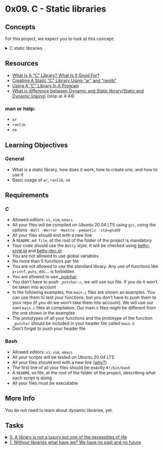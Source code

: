 # 0x09. C - Static libraries

## Concepts

For this project, we expect you to look at this concept:

<details>
<summary>C static libraries</summary><br>

__Build your own C static library__

```bash
ubuntu@ip-172-31-63-244:~/julien$ l
total 44
drwxrwxr-x 2 ubuntu ubuntu 4096 Mar 25 02:47 .
drwxrwxr-x 19 ubuntu ubuntu 4096 Mar 25 02:44 ..
-rw-rw-r-- 1 ubuntu ubuntu 89 Mar 25 02:44 0-print_z.c
-rw-rw-r-- 1 ubuntu ubuntu 132 Mar 25 02:44 1-print_alphabet.c
-rw-rw-r-- 1 ubuntu ubuntu 132 Mar 25 02:44 2-print_tebahpla.c
-rw-rw-r-- 1 ubuntu ubuntu 166 Mar 25 02:44 3-print_base16.c
-rw-rw-r-- 1 ubuntu ubuntu 162 Mar 25 02:44 4-positive_or_not.c
-rw-rw-r-- 1 ubuntu ubuntu 636 Mar 25 02:44 5-print_number.c
-rw-rw-r-- 1 ubuntu ubuntu 178 Mar 25 02:47 my_functions.h
-rw-rw-r-- 1 ubuntu ubuntu 76 Mar 25 02:44 print_char.c
-rw-rw-r-- 1 ubuntu ubuntu 1392 Mar 25 02:46 print_char.o
ubuntu@ip-172-31-63-244:~/julien$ gcc -Wall -pedantic -Werror -Wextra -std=gnu89 -c *.c
ubuntu@ip-172-31-63-244:~/julien$ l
total 68
drwxrwxr-x 2 ubuntu ubuntu 4096 Mar 25 02:47 .
drwxrwxr-x 19 ubuntu ubuntu 4096 Mar 25 02:44 ..
-rw-rw-r-- 1 ubuntu ubuntu 89 Mar 25 02:44 0-print_z.c
-rw-rw-r-- 1 ubuntu ubuntu 1400 Mar 25 02:47 0-print_z.o
-rw-rw-r-- 1 ubuntu ubuntu 132 Mar 25 02:44 1-print_alphabet.c
-rw-rw-r-- 1 ubuntu ubuntu 1408 Mar 25 02:47 1-print_alphabet.o
-rw-rw-r-- 1 ubuntu ubuntu 132 Mar 25 02:44 2-print_tebahpla.c
-rw-rw-r-- 1 ubuntu ubuntu 1408 Mar 25 02:47 2-print_tebahpla.o
-rw-rw-r-- 1 ubuntu ubuntu 166 Mar 25 02:44 3-print_base16.c
-rw-rw-r-- 1 ubuntu ubuntu 1464 Mar 25 02:47 3-print_base16.o
-rw-rw-r-- 1 ubuntu ubuntu 162 Mar 25 02:44 4-positive_or_not.c
-rw-rw-r-- 1 ubuntu ubuntu 1472 Mar 25 02:47 4-positive_or_not.o
-rw-rw-r-- 1 ubuntu ubuntu 636 Mar 25 02:44 5-print_number.c
-rw-rw-r-- 1 ubuntu ubuntu 2048 Mar 25 02:47 5-print_number.o
-rw-rw-r-- 1 ubuntu ubuntu 178 Mar 25 02:47 my_functions.h
-rw-rw-r-- 1 ubuntu ubuntu 76 Mar 25 02:44 print_char.c
-rw-rw-r-- 1 ubuntu ubuntu 1392 Mar 25 02:47 print_char.o
ubuntu@ip-172-31-63-244:~/julien$ ar -rc libschool.a *.o
ubuntu@ip-172-31-63-244:~/julien$ ar -t libschool.a
0-print_z.o
1-print_alphabet.o
2-print_tebahpla.o
3-print_base16.o
4-positive_or_not.o
5-print_number.o
print_char.o
ubuntu@ip-172-31-63-244:~/julien$ ranlib libschool.a
ubuntu@ip-172-31-63-244:~/julien$ cat main.c
void print_alphabet(void);

int main(void)
{
        print_alphabet();
        return (0);
}
ubuntu@ip-172-31-63-244:~/julien$ gcc main.c
/tmp/ccQa2r6L.o: In function `main':
main.c:(.text+0x5): undefined reference to `print_alphabet'
collect2: error: ld returned 1 exit status
ubuntu@ip-172-31-63-244:~/julien$ gcc main.c -L. -lschool -o alpha
ubuntu@ip-172-31-63-244:~/julien$ ./alpha
abcdefghijklmnopqrstuvwxyzubuntu
ubuntu@ip-172-31-63-244:~/julien$
```

__Read more__

- `man gcc`
- `man ar`
- `man ranlib`
- [Google](https://www.google.com/search?q=C+static+libraries&gws_rd=ssl#q=C+static+libraries)

</details>

## Resources

- [What Is A “C” Library? What Is It Good For?](https://docencia.ac.upc.edu/FIB/USO/Bibliografia/unix-c-libraries.html)
- [Creating A Static “C” Library Using “ar” and “ranlib”](https://docencia.ac.upc.edu/FIB/USO/Bibliografia/unix-c-libraries.html)
- [Using A “C” Library In A Program](https://docencia.ac.upc.edu/FIB/USO/Bibliografia/unix-c-libraries.html)
- [What is difference between Dynamic and Static library(Static and Dynamic linking)](https://www.youtube.com/watch?v=eW5he5uFBNM) (stop at 4:44)

### man or help:
- `ar`
- `ranlib`
- `nm`


## Learning Objectives

### General

- What is a static library, how does it work, how to create one, and how to use it
- Basic usage of `ar`, `ranlib`, `nm`

## Requirements

### C

- Allowed editors: `vi`, `vim`, `emacs`
- All your files will be compiled on Ubuntu 20.04 LTS using `gcc`, using the options `-Wall -Werror -Wextra -pedantic -std=gnu89`
- All your files should end with a new line
- A `README.md file`, at the root of the folder of the project is mandatory
- Your code should use the `Betty` style. It will be checked using [betty-style.pl](https://github.com/alx-tools/Betty/blob/master/betty-style.pl) and [betty-doc.pl](https://github.com/alx-tools/Betty/blob/master/betty-doc.pl)
- You are not allowed to use global variables
- No more than 5 functions per file
- You are not allowed to use the standard library. Any use of functions like `printf`, `puts`, etc… is forbidden
- You are allowed to use [_putchar](https://github.com/alx-tools/_putchar.c/blob/master/_putchar.c)
- You don’t have to push `_putchar.c`, we will use our file. If you do it won’t be taken into account
- In the following examples, the `main.c` files are shown as examples. You can use them to test your functions, but you don’t have to push them to your repo (if you do we won’t take them into account). We will use our own `main.c` files at compilation. Our main.c files might be different from the one shown in the examples
- The prototypes of all your functions and the prototype of the function `_putchar` should be included in your header file called `main.h`
- Don’t forget to push your header file

### Bash

- Allowed editors: `vi`, `vim`, `emacs`
- All your scripts will be tested on Ubuntu 20.04 LTS
- All your files should end with a new line ([why?](https://unix.stackexchange.com/questions/18743/whats-the-point-in-adding-a-new-line-to-the-end-of-a-file/18789))
- The first line of all your files should be exactly `#!/bin/bash`
- A `README.md` file, at the root of the folder of the project, describing what each script is doing
- All your files must be executable

## More Info

You do not need to learn about dynamic libraries, yet.

## Tasks

<details>
<summary><a href="./main.h">0. A library is not a luxury but one of the necessities of life</a></summary><br>

Create the static library `libmy.a` containing all the functions listed below:

```c
int _putchar(char c);
int _islower(int c);
int _isalpha(int c);
int _abs(int n);
int _isupper(int c);
int _isdigit(int c);
int _strlen(char *s);
void _puts(char *s);
char *_strcpy(char *dest, char *src);
int _atoi(char *s);
char *_strcat(char *dest, char *src);
char *_strncat(char *dest, char *src, int n);
char *_strncpy(char *dest, char *src, int n);
int _strcmp(char *s1, char *s2);
char *_memset(char *s, char b, unsigned int n);
char *_memcpy(char *dest, char *src, unsigned int n);
char *_strchr(char *s, char c);
unsigned int _strspn(char *s, char *accept);
char *_strpbrk(char *s, char *accept);
char *_strstr(char *haystack, char *needle);
```

If you haven’t coded all of the above functions create empty ones with the right prototype.
Don’t forget to push your `main.h` file to your repository. It should at least contain all the prototypes of the above functions.

```bash
julien@ubuntu:~/0x09. Static Librairies$ ar -t libmy.a 
0-isupper.o
0-memset.o
0-strcat.o
1-isdigit.o
1-memcpy.o
1-strncat.o
100-atoi.o
2-strchr.o
2-strlen.o
2-strncpy.o
3-islower.o
3-puts.o
3-strcmp.o
3-strspn.o
4-isalpha.o
4-strpbrk.o
5-strstr.o
6-abs.o
9-strcpy.o
_putchar.o
julien@ubuntu:~/0x09. Static Librairies$ nm libmy.a 

0-isupper.o:
0000000000000000 T _isupper

0-memset.o:
0000000000000000 T _memset

0-strcat.o:
0000000000000000 T _strcat

1-isdigit.o:
0000000000000000 T _isdigit

1-memcpy.o:
0000000000000000 T _memcpy

1-strncat.o:
0000000000000000 T _strncat

100-atoi.o:
0000000000000000 T _atoi

2-strchr.o:
0000000000000000 T _strchr

2-strlen.o:
0000000000000000 T _strlen

2-strncpy.o:
0000000000000000 T _strncpy

3-islower.o:
0000000000000000 T _islower

3-puts.o:
                 U _putchar
0000000000000000 T _puts

3-strcmp.o:
0000000000000000 T _strcmp

3-strspn.o:
0000000000000000 T _strspn

4-isalpha.o:
0000000000000000 T _isalpha

4-strpbrk.o:
0000000000000000 T _strpbrk

5-strstr.o:
0000000000000000 T _strstr

6-abs.o:
0000000000000000 T _abs

9-strcpy.o:
0000000000000000 T _strcpy

_putchar.o:
0000000000000000 T _putchar
                 U write
julien@ubuntu:~/0x09. Static Librairies$ cat main.c 
#include "main.h"

int main(void)
{
    _puts("\"At the end of the day, my goal was to be the best hacker\"\n\t- Kevin Mitnick");
    return (0);
}
julien@ubuntu:~/0x09. Static Librairies$ gcc -std=gnu89 main.c -L. -lmy -o quote
julien@ubuntu:~/0x09. Static Librairies$ ./quote 
"At the end of the day, my goal was to be the best hacker"
    - Kevin Mitnick
julien@ubuntu:~/0x09. Static Librairies$ 
```

---

__Repo:__

- GitHub repository: `alx-low_level_programming`
- Directory: `0x09-static_libraries`
- File: `libmy.a, main.h`

</details>

<details>
<summary><a href="./create_static_lib.sh">1. Without libraries what have we? We have no past and no future</a></summary><br>

Create a script called `create_static_lib.sh` that creates a static library called `liball.a` from all the `.c` files that are in the current directory.

```bash
julien@ubuntu:~/0x09. Static Librairies$ ls *.c
0-isupper.c  0-strcat.c  1-isdigit.c  1-strncat.c  2-strlen.c   3-islower.c  3-strcmp.c  4-isalpha.c  5-strstr.c  9-strcpy.c  _putchar.c
0-memset.c   100-atoi.c  1-memcpy.c   2-strchr.c   2-strncpy.c  3-puts.c     3-strspn.c  4-strpbrk.c  6-abs.c
julien@ubuntu:~/0x09. Static Librairies$ ./create_static_lib.sh 
julien@ubuntu:~/0x09. Static Librairies$ ls *.a
liball.a
julien@ubuntu:~/0x09. Static Librairies$ ar -t liball.a
0-isupper.o
0-memset.o
0-strcat.o
100-atoi.o
1-isdigit.o
1-memcpy.o
1-strncat.o
2-strchr.o
2-strlen.o
2-strncpy.o
3-islower.o
3-puts.o
3-strcmp.o
3-strspn.o
4-isalpha.o
4-strpbrk.o
5-strstr.o
6-abs.o
9-strcpy.o
_putchar.o
julien@ubuntu:~/0x09. Static Librairies$ 
```

---

__Repo:__

- GitHub repository: `alx-low_level_programming`
- Directory: `0x09-static_libraries`
- File: `create_static_lib.sh`

</details>

